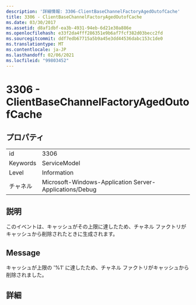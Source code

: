 ```yaml
---
description: '詳細情報: 3306-ClientBaseChannelFactoryAgedOutofCache'
title: 3306 - ClientBaseChannelFactoryAgedOutofCache
ms.date: 03/30/2017
ms.assetid: d8af1dbf-ea3b-4931-94eb-6d21e30a886e
ms.openlocfilehash: e33f2da4fff286351e9b6af7fcf382d03becc2fd
ms.sourcegitcommit: ddf7edb67715a5b9a45e3dd44536dabc153c1de0
ms.translationtype: MT
ms.contentlocale: ja-JP
ms.lasthandoff: 02/06/2021
ms.locfileid: "99803452"
---
```

# <a name="3306---clientbasechannelfactoryagedoutofcache"></a>3306 - ClientBaseChannelFactoryAgedOutofCache

## <a name="properties"></a>プロパティ  
  
|||  
|-|-|  
|id|3306|  
|Keywords|ServiceModel|  
|Level|Information|  
|チャネル|Microsoft-Windows-Application Server-Applications/Debug|  
  
## <a name="description"></a>説明  

 このイベントは、キャッシュがその上限に達したため、チャネル ファクトリがキャッシュから削除されたときに生成されます。  
  
## <a name="message"></a>Message  

 キャッシュが上限の '%1' に達したため、チャネル ファクトリがキャッシュから削除されました。  
  
## <a name="details"></a>詳細
